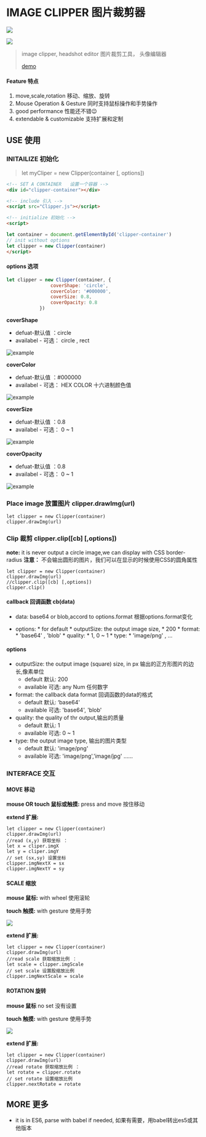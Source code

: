 #	IMAGE CLIPPER 图片裁剪器
![](https://img.shields.io/badge/version-1.0.0-green.svg)

![](https://raw.githubusercontent.com/vincentmrlau/image-clipper/master/images/clip.png)

> image clipper, headshot editor 图片裁剪工具， 头像编辑器
> 
> [demo](https://vincentmrlau.github.io/image-clipper/src/)

#### Feature 特点
1.	move,scale,rotation 移动、缩放、旋转
2.	Mouse Operation & Gesture 同时支持鼠标操作和手势操作
3. good performance 性能还不错😉
4. extendable & customizable  支持扩展和定制

##	USE 使用

###		INITAILIZE 初始化 
>	let myCliper = new Clipper(container [, options])

```HTML
<!-- SET A CONTAINER   设置一个容器 -->
<div id="clipper-container"></div>

<!-- include 引入 -->
<script src="Clipper.js"></script>

<!-- initialize 初始化 -->
<script>

let container = document.getElementById('clipper-container')
// init without options
let clipper = new Clipper(container)
</script>
```
#### options 选项
```javaScript
let clipper = new Clipper(container, {
                coverShape: 'circle',
                coverColor: '#000000',
                coverSize: 0.8,
                coverOpacity: 0.8
            })
```
**coverShape** 

*	defuat-默认值 ：circle
* 	availabel - 可选： circle , rect

![example](https://raw.githubusercontent.com/vincentmrlau/image-clipper/master/images/shape.png)

**coverColor** 

*	defuat-默认值 ：#000000
* 	availabel - 可选： HEX COLOR 十六进制颜色值

![example](https://raw.githubusercontent.com/vincentmrlau/image-clipper/master/images/color.png)

**coverSize** 

*	defuat-默认值 ：0.8
* 	availabel - 可选： 0 ~ 1

![example](https://raw.githubusercontent.com/vincentmrlau/image-clipper/master/images/size.png)

**coverOpacity** 

*	defuat-默认值 ：0.8
* 	availabel - 可选： 0 ~ 1

![example](https://raw.githubusercontent.com/vincentmrlau/image-clipper/master/images/opacity.png)

###	Place image 放置图片 clipper.drawImg(url)
```
let clipper = new Clipper(container)
clipper.drawImg(url)
```

###	Clip 裁剪 clipper.clip([cb] [,options])
**note:** it is never output a circle image,we can display with CSS border-radius
**注意：** 不会输出圆形的图片，我们可以在显示的时候使用CSS的圆角属性

```
let clipper = new Clipper(container)
clipper.drawImg(url)
//clipper.clip([cb] [,options])
clipper.clip()
```
####  callback 回调函数 cb(data)
*	data: base64 or blob,accord to options.format 根据options.format变化

* options: * for default
         *   outputSize: the output image size, * 200
         *   format: * 'base64' , 'blob'
         *   quality: * 1, 0 ~ 1
         *   type: * 'image/png' , ...
#### options
*	outputSize: the output image (square) size, in px 输出的正方形图片的边长,像素单位
	* default 默认: 200
	* available 可选: any Num 任何数字
*	format: the callback data format 回调函数的data的格式
	* default 默认: ‘base64'
	* available 可选: 'base64', 'blob'
*	quality: the quality of thr output,输出的质量
	* default 默认: 1
	* available 可选: 0 ~ 1
* 	type: the output image type, 输出的图片类型
	* default 默认: 'image/png'
	* available 可选: 'image/png','image/jpg' ......


###	INTERFACE 交互

####	MOVE 移动
**mouse OR touch 鼠标或触摸:**	press and move 按住移动

**extend 扩展:** 

```
let clipper = new Clipper(container)
clipper.drawImg(url)
//read (x,y) 获取坐标 ： 
let x = cliper.imgX
let y = cliper.imgY
// set (sx,sy) 设置坐标
clipper.imgNextX = sx
clipper.imgNextY = sy
```
####	SCALE 缩放
**mouse 鼠标:** with wheel 使用滚轮

**touch 触摸:** with gesture 使用手势

![](https://raw.githubusercontent.com/vincentmrlau/image-clipper/master/images/scale.png)

**extend 扩展:** 

```
let clipper = new Clipper(container)
clipper.drawImg(url)
//read scale 获取缩放比例 ： 
let scale = clipper.imgScale
// set scale 设置股缩放比例
clipper.imgNextScale = scale
```

####	ROTATION 旋转
**mouse 鼠标** no set 没有设置

**touch 触摸:** with gesture 使用手势

![](https://raw.githubusercontent.com/vincentmrlau/image-clipper/master/images/rotate.png)

**extend 扩展:** 

```
let clipper = new Clipper(container)
clipper.drawImg(url)
//read rotate 获取缩放比例 ： 
let rotate = clipper.rotate
// set rotate 设置缩放比例
clipper.nextRotate = rotate
```

## MORE 更多
*	it is in ES6, parse with babel if needed, 如果有需要，用babel转出es5或其他版本